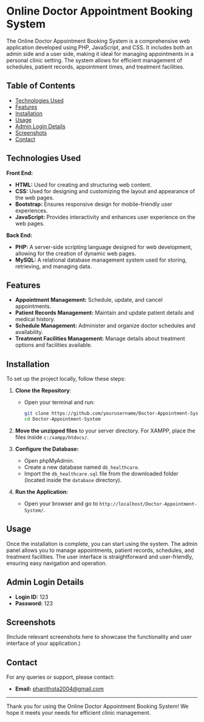 # Online Doctor Appointment Booking System

The Online Doctor Appointment Booking System is a comprehensive web application developed using PHP, JavaScript, and CSS. It includes both an admin side and a user side, making it ideal for managing appointments in a personal clinic setting. The system allows for efficient management of schedules, patient records, appointment times, and treatment facilities.

## Table of Contents

- [Technologies Used](#technologies-used)
- [Features](#features)
- [Installation](#installation)
- [Usage](#usage)
- [Admin Login Details](#admin-login-details)
- [Screenshots](#screenshots)
- [Contact](#contact)

## Technologies Used

**Front End:**
- **HTML:** Used for creating and structuring web content.
- **CSS:** Used for designing and customizing the layout and appearance of the web pages.
- **Bootstrap:** Ensures responsive design for mobile-friendly user experiences.
- **JavaScript:** Provides interactivity and enhances user experience on the web pages.

**Back End:**
- **PHP:** A server-side scripting language designed for web development, allowing for the creation of dynamic web pages.
- **MySQL:** A relational database management system used for storing, retrieving, and managing data.

## Features

- **Appointment Management:** Schedule, update, and cancel appointments.
- **Patient Records Management:** Maintain and update patient details and medical history.
- **Schedule Management:** Administer and organize doctor schedules and availability.
- **Treatment Facilities Management:** Manage details about treatment options and facilities available.

## Installation

To set up the project locally, follow these steps:

1. **Clone the Repository**:
   - Open your terminal and run:
     ```bash
     git clone https://github.com/yourusername/Doctor-Appointment-System.git
     cd Doctor-Appointment-System
     ```

2. **Move the unzipped files** to your server directory. For XAMPP, place the files inside `c:/xampp/htdocs/`.

3. **Configure the Database:**
   - Open phpMyAdmin.
   - Create a new database named `db_healthcare`.
   - Import the `db_healthcare.sql` file from the downloaded folder (located inside the `database` directory).

4. **Run the Application:**
   - Open your browser and go to `http://localhost/Doctor-Appointment-System/`.

## Usage

Once the installation is complete, you can start using the system. The admin panel allows you to manage appointments, patient records, schedules, and treatment facilities. The user interface is straightforward and user-friendly, ensuring easy navigation and operation.

## Admin Login Details

- **Login ID:** 123
- **Password:** 123

## Screenshots

(Include relevant screenshots here to showcase the functionality and user interface of your application.)

## Contact

For any queries or support, please contact:

- **Email:** phanithota2004@gmail.com

---

Thank you for using the Online Doctor Appointment Booking System! We hope it meets your needs for efficient clinic management.
